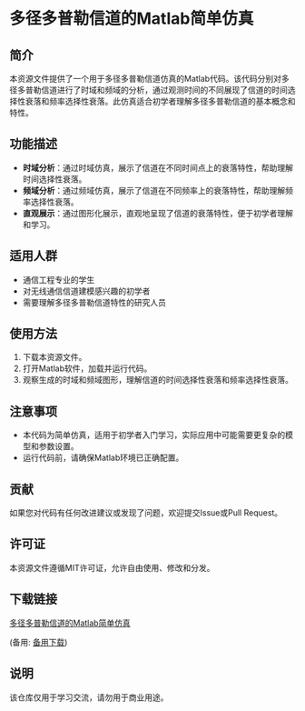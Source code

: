 # 多径多普勒信道的Matlab简单仿真

## 简介
本资源文件提供了一个用于多径多普勒信道仿真的Matlab代码。该代码分别对多径多普勒信道进行了时域和频域的分析，通过观测时间的不同展现了信道的时间选择性衰落和频率选择性衰落。此仿真适合初学者理解多径多普勒信道的基本概念和特性。

## 功能描述
- **时域分析**：通过时域仿真，展示了信道在不同时间点上的衰落特性，帮助理解时间选择性衰落。
- **频域分析**：通过频域仿真，展示了信道在不同频率上的衰落特性，帮助理解频率选择性衰落。
- **直观展示**：通过图形化展示，直观地呈现了信道的衰落特性，便于初学者理解和学习。

## 适用人群
- 通信工程专业的学生
- 对无线通信信道建模感兴趣的初学者
- 需要理解多径多普勒信道特性的研究人员

## 使用方法
1. 下载本资源文件。
2. 打开Matlab软件，加载并运行代码。
3. 观察生成的时域和频域图形，理解信道的时间选择性衰落和频率选择性衰落。

## 注意事项
- 本代码为简单仿真，适用于初学者入门学习，实际应用中可能需要更复杂的模型和参数设置。
- 运行代码前，请确保Matlab环境已正确配置。

## 贡献
如果您对代码有任何改进建议或发现了问题，欢迎提交Issue或Pull Request。

## 许可证
本资源文件遵循MIT许可证，允许自由使用、修改和分发。

## 下载链接
[多径多普勒信道的Matlab简单仿真](https://pan.quark.cn/s/b5f447d8331a) 

(备用: [备用下载](https://pan.baidu.com/s/1DPPsbyy11WyxJ597yVZCKg?pwd=1234))

## 说明

该仓库仅用于学习交流，请勿用于商业用途。
